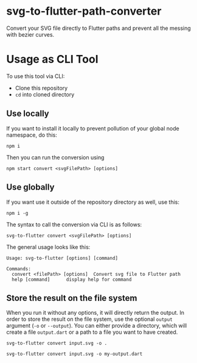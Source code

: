# svg-to-flutter-path-converter

Convert your SVG file directly to Flutter paths and prevent all the messing with bezier curves.

# Usage as CLI Tool

To use this tool via CLI:  

* Clone this repository
* `cd` into cloned directory

## Use locally

If you want to install it locally to prevent pollution of your global node namespace, do this:

```
npm i
```

Then you can run the conversion using 

```
npm start convert <svgFilePath> [options]
```

## Use globally

If you want use it outside of the repository directory as well, use this:

```
npm i -g
```

The syntax to call the conversion via CLI is as follows:

```
svg-to-flutter convert <svgFilePath> [options]
```

The general usage looks like this:

```
Usage: svg-to-flutter [options] [command]

Commands:
  convert <filePath> [options]  Convert svg file to Flutter path
  help [command]      display help for command
```

## Store the result on the file system

When you run it without any options, it will directly return the output.
In order to store the result on the file system, use the optional `output` argument (`-o` or `--output`).
You can either provide a directory, which will create a file `output.dart` or a path to a file you want to have created.

```
svg-to-flutter convert input.svg -o .
```

```
svg-to-flutter convert input.svg -o my-output.dart
```


